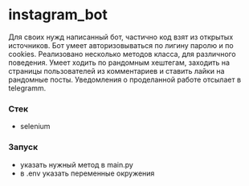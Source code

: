 # instagram_bot
Для своих нужд написанный бот, частично код взят из открытых источников. Бот умеет авторизовываться по лигину паролю и по cookies. Реализовано несколько методов класса, для различного поведения. Умеет ходить по рандомным хештегам, заходить на страницы пользователей из комментариев и ставить лайки на рандомные посты. Уведомления о проделанной работе отсылает в telegramm.

### Стек
- selenium


### Запуск
- указать нужный метод в main.py
- в .env указать переменные окружения
